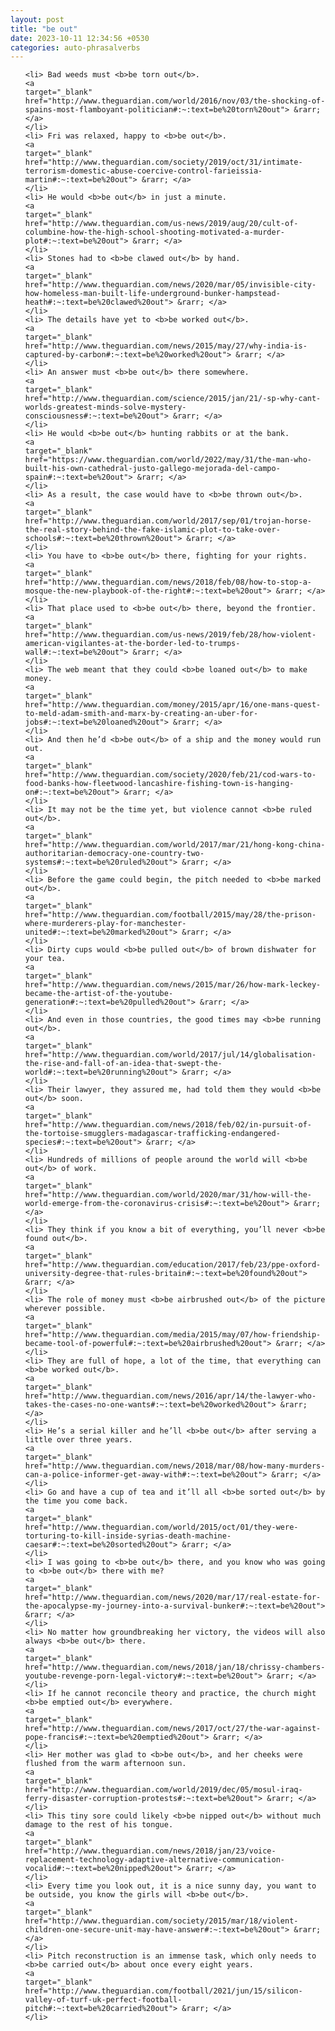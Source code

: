 ```yaml
---
layout: post
title: "be out"
date: 2023-10-11 12:34:56 +0530
categories: auto-phrasalverbs
---
```

<ol>

    <li> Bad weeds must <b>be torn out</b>.
    <a 
    target="_blank" 
    href="http://www.theguardian.com/world/2016/nov/03/the-shocking-of-spains-most-flamboyant-politician#:~:text=be%20torn%20out"> &rarr; </a>
    </li>
    <li> Fri was relaxed, happy to <b>be out</b>.
    <a 
    target="_blank" 
    href="http://www.theguardian.com/society/2019/oct/31/intimate-terrorism-domestic-abuse-coercive-control-farieissia-martin#:~:text=be%20out"> &rarr; </a>
    </li>
    <li> He would <b>be out</b> in just a minute.
    <a 
    target="_blank" 
    href="http://www.theguardian.com/us-news/2019/aug/20/cult-of-columbine-how-the-high-school-shooting-motivated-a-murder-plot#:~:text=be%20out"> &rarr; </a>
    </li>
    <li> Stones had to <b>be clawed out</b> by hand.
    <a 
    target="_blank" 
    href="http://www.theguardian.com/news/2020/mar/05/invisible-city-how-homeless-man-built-life-underground-bunker-hampstead-heath#:~:text=be%20clawed%20out"> &rarr; </a>
    </li>
    <li> The details have yet to <b>be worked out</b>.
    <a 
    target="_blank" 
    href="http://www.theguardian.com/news/2015/may/27/why-india-is-captured-by-carbon#:~:text=be%20worked%20out"> &rarr; </a>
    </li>
    <li> An answer must <b>be out</b> there somewhere.
    <a 
    target="_blank" 
    href="http://www.theguardian.com/science/2015/jan/21/-sp-why-cant-worlds-greatest-minds-solve-mystery-consciousness#:~:text=be%20out"> &rarr; </a>
    </li>
    <li> He would <b>be out</b> hunting rabbits or at the bank.
    <a 
    target="_blank" 
    href="https://www.theguardian.com/world/2022/may/31/the-man-who-built-his-own-cathedral-justo-gallego-mejorada-del-campo-spain#:~:text=be%20out"> &rarr; </a>
    </li>
    <li> As a result, the case would have to <b>be thrown out</b>.
    <a 
    target="_blank" 
    href="http://www.theguardian.com/world/2017/sep/01/trojan-horse-the-real-story-behind-the-fake-islamic-plot-to-take-over-schools#:~:text=be%20thrown%20out"> &rarr; </a>
    </li>
    <li> You have to <b>be out</b> there, fighting for your rights.
    <a 
    target="_blank" 
    href="http://www.theguardian.com/news/2018/feb/08/how-to-stop-a-mosque-the-new-playbook-of-the-right#:~:text=be%20out"> &rarr; </a>
    </li>
    <li> That place used to <b>be out</b> there, beyond the frontier.
    <a 
    target="_blank" 
    href="http://www.theguardian.com/us-news/2019/feb/28/how-violent-american-vigilantes-at-the-border-led-to-trumps-wall#:~:text=be%20out"> &rarr; </a>
    </li>
    <li> The web meant that they could <b>be loaned out</b> to make money.
    <a 
    target="_blank" 
    href="http://www.theguardian.com/money/2015/apr/16/one-mans-quest-to-meld-adam-smith-and-marx-by-creating-an-uber-for-jobs#:~:text=be%20loaned%20out"> &rarr; </a>
    </li>
    <li> And then he’d <b>be out</b> of a ship and the money would run out.
    <a 
    target="_blank" 
    href="http://www.theguardian.com/society/2020/feb/21/cod-wars-to-food-banks-how-fleetwood-lancashire-fishing-town-is-hanging-on#:~:text=be%20out"> &rarr; </a>
    </li>
    <li> It may not be the time yet, but violence cannot <b>be ruled out</b>.
    <a 
    target="_blank" 
    href="http://www.theguardian.com/world/2017/mar/21/hong-kong-china-authoritarian-democracy-one-country-two-systems#:~:text=be%20ruled%20out"> &rarr; </a>
    </li>
    <li> Before the game could begin, the pitch needed to <b>be marked out</b>.
    <a 
    target="_blank" 
    href="http://www.theguardian.com/football/2015/may/28/the-prison-where-murderers-play-for-manchester-united#:~:text=be%20marked%20out"> &rarr; </a>
    </li>
    <li> Dirty cups would <b>be pulled out</b> of brown dishwater for your tea.
    <a 
    target="_blank" 
    href="http://www.theguardian.com/news/2015/mar/26/how-mark-leckey-became-the-artist-of-the-youtube-generation#:~:text=be%20pulled%20out"> &rarr; </a>
    </li>
    <li> And even in those countries, the good times may <b>be running out</b>.
    <a 
    target="_blank" 
    href="http://www.theguardian.com/world/2017/jul/14/globalisation-the-rise-and-fall-of-an-idea-that-swept-the-world#:~:text=be%20running%20out"> &rarr; </a>
    </li>
    <li> Their lawyer, they assured me, had told them they would <b>be out</b> soon.
    <a 
    target="_blank" 
    href="http://www.theguardian.com/news/2018/feb/02/in-pursuit-of-the-tortoise-smugglers-madagascar-trafficking-endangered-species#:~:text=be%20out"> &rarr; </a>
    </li>
    <li> Hundreds of millions of people around the world will <b>be out</b> of work.
    <a 
    target="_blank" 
    href="http://www.theguardian.com/world/2020/mar/31/how-will-the-world-emerge-from-the-coronavirus-crisis#:~:text=be%20out"> &rarr; </a>
    </li>
    <li> They think if you know a bit of everything, you’ll never <b>be found out</b>.
    <a 
    target="_blank" 
    href="http://www.theguardian.com/education/2017/feb/23/ppe-oxford-university-degree-that-rules-britain#:~:text=be%20found%20out"> &rarr; </a>
    </li>
    <li> The role of money must <b>be airbrushed out</b> of the picture wherever possible.
    <a 
    target="_blank" 
    href="http://www.theguardian.com/media/2015/may/07/how-friendship-became-tool-of-powerful#:~:text=be%20airbrushed%20out"> &rarr; </a>
    </li>
    <li> They are full of hope, a lot of the time, that everything can <b>be worked out</b>.
    <a 
    target="_blank" 
    href="http://www.theguardian.com/news/2016/apr/14/the-lawyer-who-takes-the-cases-no-one-wants#:~:text=be%20worked%20out"> &rarr; </a>
    </li>
    <li> He’s a serial killer and he’ll <b>be out</b> after serving a little over three years.
    <a 
    target="_blank" 
    href="http://www.theguardian.com/news/2018/mar/08/how-many-murders-can-a-police-informer-get-away-with#:~:text=be%20out"> &rarr; </a>
    </li>
    <li> Go and have a cup of tea and it’ll all <b>be sorted out</b> by the time you come back.
    <a 
    target="_blank" 
    href="http://www.theguardian.com/world/2015/oct/01/they-were-torturing-to-kill-inside-syrias-death-machine-caesar#:~:text=be%20sorted%20out"> &rarr; </a>
    </li>
    <li> I was going to <b>be out</b> there, and you know who was going to <b>be out</b> there with me?
    <a 
    target="_blank" 
    href="http://www.theguardian.com/news/2020/mar/17/real-estate-for-the-apocalypse-my-journey-into-a-survival-bunker#:~:text=be%20out"> &rarr; </a>
    </li>
    <li> No matter how groundbreaking her victory, the videos will also always <b>be out</b> there.
    <a 
    target="_blank" 
    href="http://www.theguardian.com/news/2018/jan/18/chrissy-chambers-youtube-revenge-porn-legal-victory#:~:text=be%20out"> &rarr; </a>
    </li>
    <li> If he cannot reconcile theory and practice, the church might <b>be emptied out</b> everywhere.
    <a 
    target="_blank" 
    href="http://www.theguardian.com/news/2017/oct/27/the-war-against-pope-francis#:~:text=be%20emptied%20out"> &rarr; </a>
    </li>
    <li> Her mother was glad to <b>be out</b>, and her cheeks were flushed from the warm afternoon sun.
    <a 
    target="_blank" 
    href="http://www.theguardian.com/world/2019/dec/05/mosul-iraq-ferry-disaster-corruption-protests#:~:text=be%20out"> &rarr; </a>
    </li>
    <li> This tiny sore could likely <b>be nipped out</b> without much damage to the rest of his tongue.
    <a 
    target="_blank" 
    href="http://www.theguardian.com/news/2018/jan/23/voice-replacement-technology-adaptive-alternative-communication-vocalid#:~:text=be%20nipped%20out"> &rarr; </a>
    </li>
    <li> Every time you look out, it is a nice sunny day, you want to be outside, you know the girls will <b>be out</b>.
    <a 
    target="_blank" 
    href="http://www.theguardian.com/society/2015/mar/18/violent-children-one-secure-unit-may-have-answer#:~:text=be%20out"> &rarr; </a>
    </li>
    <li> Pitch reconstruction is an immense task, which only needs to <b>be carried out</b> about once every eight years.
    <a 
    target="_blank" 
    href="http://www.theguardian.com/football/2021/jun/15/silicon-valley-of-turf-uk-perfect-football-pitch#:~:text=be%20carried%20out"> &rarr; </a>
    </li>